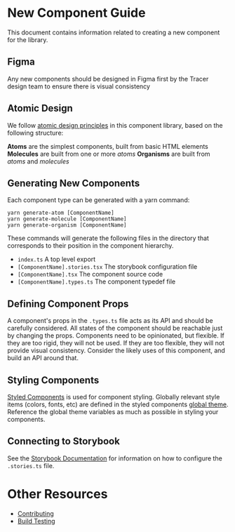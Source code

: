 # New Component Guide

This document contains information related to creating a new component for the library.

## Figma

Any new components should be designed in Figma first by the Tracer design team to ensure there is visual consistency

## Atomic Design

We follow [atomic design principles](https://bradfrost.com/blog/post/atomic-web-design/) in this component library, based on the following structure:

**Atoms** are the simplest components, built from basic HTML elements
**Molecules** are built from one or more *atoms*
**Organisms** are built from *atoms* and *molecules*

## Generating New Components

Each component type can be generated with a yarn command:

```
yarn generate-atom [ComponentName]
yarn generate-molecule [ComponentName]
yarn generate-organism [ComponentName]
```

These commands will generate the following files in the directory that corresponds to their position in the component hierarchy.

- `index.ts` A top level export
- `[ComponentName].stories.tsx` The storybook configuration file
- `[ComponentName].tsx` The component source code
- `[ComponentName].types.ts` The component typedef file

## Defining Component Props

A component's props in the `.types.ts` file acts as its API and should be carefully considered. All states of the component should be reachable just by changing the props. Components need to be opinionated, but flexible.  If they are too rigid, they will not be used.  If they are too flexible, they will not provide visual consistency.  Consider the likely uses of this component, and build an API around that.

## Styling Components

[Styled Components](https://styled-components.com/) is used for component styling. Globally relevant style items (colors, fonts, etc) are defined in the styled components [global theme](./src/theme/themes.tsx). Reference the global theme variables as much as possible in styling your components.

## Connecting to Storybook

See the [Storybook Documentation](https://storybook.js.org/docs/react/get-started/introduction) for information on how to configure the `.stories.ts` file.

# Other Resources

- [Contributing](./Contributing.md)
- [Build Testing](./Build-Testing.md)